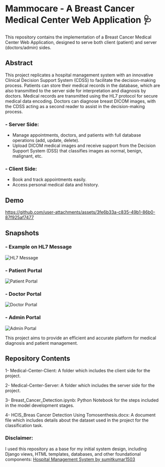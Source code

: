 # Mammocare - A Breast Cancer Medical Center Web Application 🩺
This repository contains the implementation of a Breast Cancer Medical Center Web Application, designed to serve both client (patient) and server (doctors/admin) sides.

## Abstract

This project replicates a hospital management system with an innovative Clinical Decision Support System (CDSS) to facilitate the decision-making process. Patients can store their medical records in the database, which are also transmitted to the server side for interpretation and diagnosis by doctors. Medical records are transmitted using the HL7 protocol for secure medical data encoding. Doctors can diagnose breast DICOM images, with the CDSS acting as a second reader to assist in the decision-making process.

### - Server Side:

- Manage appointments, doctors, and patients with full database operations (add, update, delete).
- Upload DICOM medical images and receive support from the Decision Support System (DSS) that classifies images as normal, benign, malignant, etc.


### - Client Side:

- Book and track appointments easily.
- Access personal medical data and history.



## Demo
https://github.com/user-attachments/assets/3fe6b33a-c835-49b1-86b0-87f925af7477


## Snapshots

### - Example on HL7 Message
![HL7 Message](https://github.com/user-attachments/assets/c0c7af21-66bf-4ce1-965a-2e2aefc4fffe)

### - Patient Portal
![Patient Portal](https://github.com/user-attachments/assets/85db3024-c7c8-42d4-b5b0-eff4171bdfd7)

### - Doctor Portal
![Doctor Portal](https://github.com/user-attachments/assets/417f1cc0-fe31-46dd-b65e-7db65ac814f6)

### - Admin Portal
![Admin Portal](https://github.com/user-attachments/assets/ee4da449-30c8-48e6-bc7d-21c1e75b471a)

This project aims to provide an efficient and accurate platform for medical diagnosis and patient management.


## Repository Contents

1- Medical-Center-Client: A folder which includes the client side for the project.

2- Medical-Center-Server: A folder which includes the server side for the project.

3- Breast_Cancer_Detection.ipynb: Python Notebook for the steps included in the model development stages.

4- HCIS_Breas Cancer Detection Using Tomosenthesis.docx: A document file which includes details about the dataset used in the project for the classification task.

### Disclaimer:
I used this repository as a base for my initial system design, including Django views, HTML templates, databases, and other foundational components: [Hospital Management System by sumitkumar1503](https://github.com/sumitkumar1503/hospitalmanagement)
